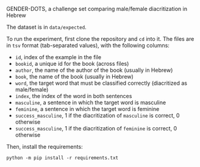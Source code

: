GENDER-DOTS, a challenge set comparing male/female diacritization in Hebrew

The dataset is in `data/expected`.

To run the experiment, first clone the repository and `cd` into it.
The files are in `tsv` format (tab-separated values), with the following columns:
* `id`, index of the example in the file
* `bookid`, a unique id for the book (across files)
* `author`, the name of the author of the book (usually in Hebrew)
* `book`, the name of the book (usually in Hebrew)
* `word`, the target word that must be classified correctly (diacritized as male/female)
* `index`, the index of the word in both sentences
* `masculine`, a sentence in which the target word is masculine
* `feminine`, a sentence in which the target word is feminine
* `success_masculine`, 1 if the diacritization of `masculine` is correct, 0 otherwise
* `success_masculine`, 1 if the diacritization of `feminine` is correct, 0 otherwise

Then, install the requirements:
```shell
python -m pip install -r requirements.txt
```
